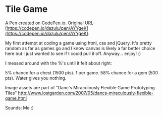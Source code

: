 # Tile Game

A Pen created on CodePen.io. Original URL: [https://codepen.io/dazulu/pen/AYYgeK](https://codepen.io/dazulu/pen/AYYgeK).

My first attempt at coding a game using html, css and jQuery. It's pretty random as far as games go and I know canvas is likely a far better choice here but I just wanted to see if I could pull it off. Anyway... enjoy! :)


I messed around with the %'s until it felt about right:

5% chance for a chest (1500 pts). 1 per game.
58% chance for a gem (500 pts).
Water gives you nothing.

Image assets are part of "Danc's Miraculously Flexible Game Prototyping Tiles" http://www.lostgarden.com/2007/05/dancs-miraculously-flexible-game.html

Sounds: Me :)